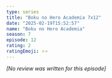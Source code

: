 ```yaml
---
type: series
title: "Boku no Hero Academia 7x12"
date: "2025-02-19T15:52:57"
name: "Boku no Hero Academia"
season: 7
episode: 12
rating: 2
ratingEmoji: ⭐️⭐️
---
```


*[No review was written for this episode]*
